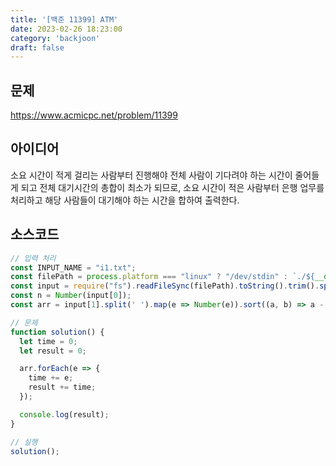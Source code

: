 ```yaml
---
title: '[백준 11399] ATM'
date: 2023-02-26 18:23:00
category: 'backjoon'
draft: false
---
```


## 문제
https://www.acmicpc.net/problem/11399

## 아이디어
소요 시간이 적게 걸리는 사람부터 진행해야 전체 사람이 기다려야 하는 시간이 줄어들게 되고 전체 대기시간의 총합이 최소가 되므로,
소요 시간이 적은 사람부터 은행 업무를 처리하고 해당 사람들이 대기해야 하는 시간을 합하여 출력한다.

## 소스코드
```js
// 입력 처리
const INPUT_NAME = "i1.txt";
const filePath = process.platform === "linux" ? "/dev/stdin" : `./${__dirname.split('\\').pop()}/${INPUT_NAME}`;
const input = require("fs").readFileSync(filePath).toString().trim().split("\n").map(item => item.trim());
const n = Number(input[0]);
const arr = input[1].split(' ').map(e => Number(e)).sort((a, b) => a - b);

// 문제
function solution() {
  let time = 0;
  let result = 0;

  arr.forEach(e => {
    time += e;
    result += time;
  });

  console.log(result);
}

// 실행
solution();
```